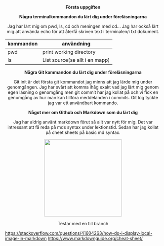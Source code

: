 **<p style="text-align: center;">Första uppgiften </P>**
**<p style="text-align: center;">Några terminalkommandon du lärt dig under föreläsningarna</p>**
<p style="text-align: center;">Jag har lärt mig om pwd, ls, cd och meningen med cd... Jag har också lärt mig att använda echo för att återfå skriven text i terminalen/i txt dokument. </P>

| kommandon    | användning|
|--------------|-----------|
| pwd          |print working directory|
| ls     | List source(se allt i en mapp)  |



**<p style="text-align: center;">Några Git kommandon du lärt dig under föreläsningarna </P>**
<p style="text-align: center;">Git init är det första git kommandot jag minns att jag lärde mig under genomgången. Jag har svårt att komma ihåg exakt vad jag lärt mig genom egen läsning o genomgång men git commit har jag kollat på och vi fick en genomgång av hur man kan tillföra meddelanden i commits. Git log tyckte jag var ett användbart kommando. </P>

**<p style="text-align: center;">Något mer om Github och Markdown som du lärt dig</P>**
<p style="text-align: center;">Jag har aldrig använt markdown förut så allt var nytt för mig. Det var intressant att få reda på mds syntax under lektionstid. Sedan har jag kollat på cheet sheets på basic md syntax.</P>

<center><img src="./img/hästboll.png" width="250"></center> <!---Vet att det är olagligt med center orkar inte förstå
hur man gör med bilder det känns svårt :(-->

<p style="text-align: center;">Testar med en till branch</P>



https://stackoverflow.com/questions/41604263/how-do-i-display-local-image-in-markdown
https://www.markdownguide.org/cheat-sheet/
